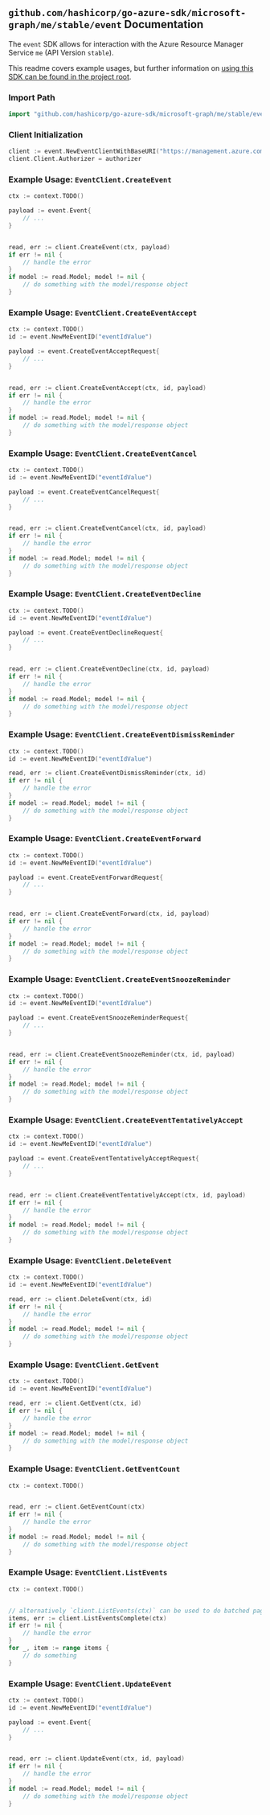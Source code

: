 
## `github.com/hashicorp/go-azure-sdk/microsoft-graph/me/stable/event` Documentation

The `event` SDK allows for interaction with the Azure Resource Manager Service `me` (API Version `stable`).

This readme covers example usages, but further information on [using this SDK can be found in the project root](https://github.com/hashicorp/go-azure-sdk/tree/main/docs).

### Import Path

```go
import "github.com/hashicorp/go-azure-sdk/microsoft-graph/me/stable/event"
```


### Client Initialization

```go
client := event.NewEventClientWithBaseURI("https://management.azure.com")
client.Client.Authorizer = authorizer
```


### Example Usage: `EventClient.CreateEvent`

```go
ctx := context.TODO()

payload := event.Event{
	// ...
}


read, err := client.CreateEvent(ctx, payload)
if err != nil {
	// handle the error
}
if model := read.Model; model != nil {
	// do something with the model/response object
}
```


### Example Usage: `EventClient.CreateEventAccept`

```go
ctx := context.TODO()
id := event.NewMeEventID("eventIdValue")

payload := event.CreateEventAcceptRequest{
	// ...
}


read, err := client.CreateEventAccept(ctx, id, payload)
if err != nil {
	// handle the error
}
if model := read.Model; model != nil {
	// do something with the model/response object
}
```


### Example Usage: `EventClient.CreateEventCancel`

```go
ctx := context.TODO()
id := event.NewMeEventID("eventIdValue")

payload := event.CreateEventCancelRequest{
	// ...
}


read, err := client.CreateEventCancel(ctx, id, payload)
if err != nil {
	// handle the error
}
if model := read.Model; model != nil {
	// do something with the model/response object
}
```


### Example Usage: `EventClient.CreateEventDecline`

```go
ctx := context.TODO()
id := event.NewMeEventID("eventIdValue")

payload := event.CreateEventDeclineRequest{
	// ...
}


read, err := client.CreateEventDecline(ctx, id, payload)
if err != nil {
	// handle the error
}
if model := read.Model; model != nil {
	// do something with the model/response object
}
```


### Example Usage: `EventClient.CreateEventDismissReminder`

```go
ctx := context.TODO()
id := event.NewMeEventID("eventIdValue")

read, err := client.CreateEventDismissReminder(ctx, id)
if err != nil {
	// handle the error
}
if model := read.Model; model != nil {
	// do something with the model/response object
}
```


### Example Usage: `EventClient.CreateEventForward`

```go
ctx := context.TODO()
id := event.NewMeEventID("eventIdValue")

payload := event.CreateEventForwardRequest{
	// ...
}


read, err := client.CreateEventForward(ctx, id, payload)
if err != nil {
	// handle the error
}
if model := read.Model; model != nil {
	// do something with the model/response object
}
```


### Example Usage: `EventClient.CreateEventSnoozeReminder`

```go
ctx := context.TODO()
id := event.NewMeEventID("eventIdValue")

payload := event.CreateEventSnoozeReminderRequest{
	// ...
}


read, err := client.CreateEventSnoozeReminder(ctx, id, payload)
if err != nil {
	// handle the error
}
if model := read.Model; model != nil {
	// do something with the model/response object
}
```


### Example Usage: `EventClient.CreateEventTentativelyAccept`

```go
ctx := context.TODO()
id := event.NewMeEventID("eventIdValue")

payload := event.CreateEventTentativelyAcceptRequest{
	// ...
}


read, err := client.CreateEventTentativelyAccept(ctx, id, payload)
if err != nil {
	// handle the error
}
if model := read.Model; model != nil {
	// do something with the model/response object
}
```


### Example Usage: `EventClient.DeleteEvent`

```go
ctx := context.TODO()
id := event.NewMeEventID("eventIdValue")

read, err := client.DeleteEvent(ctx, id)
if err != nil {
	// handle the error
}
if model := read.Model; model != nil {
	// do something with the model/response object
}
```


### Example Usage: `EventClient.GetEvent`

```go
ctx := context.TODO()
id := event.NewMeEventID("eventIdValue")

read, err := client.GetEvent(ctx, id)
if err != nil {
	// handle the error
}
if model := read.Model; model != nil {
	// do something with the model/response object
}
```


### Example Usage: `EventClient.GetEventCount`

```go
ctx := context.TODO()


read, err := client.GetEventCount(ctx)
if err != nil {
	// handle the error
}
if model := read.Model; model != nil {
	// do something with the model/response object
}
```


### Example Usage: `EventClient.ListEvents`

```go
ctx := context.TODO()


// alternatively `client.ListEvents(ctx)` can be used to do batched pagination
items, err := client.ListEventsComplete(ctx)
if err != nil {
	// handle the error
}
for _, item := range items {
	// do something
}
```


### Example Usage: `EventClient.UpdateEvent`

```go
ctx := context.TODO()
id := event.NewMeEventID("eventIdValue")

payload := event.Event{
	// ...
}


read, err := client.UpdateEvent(ctx, id, payload)
if err != nil {
	// handle the error
}
if model := read.Model; model != nil {
	// do something with the model/response object
}
```
